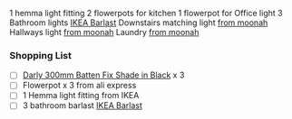 1 hemma light fitting 
2 flowerpots for kitchen 
1 flowerpot for Office light 
3 Bathroom lights [IKEA Barlast](https://www.ikea.com/au/en/p/barlast-led-ceiling-wall-lamp-white-00526031/) 
Downstairs matching light [from moonah](https://www.beaconlighting.com.au/darly-300mm-batten-fix-shade-in-black)
Hallways light [from moonah](https://www.beaconlighting.com.au/darly-300mm-batten-fix-shade-in-black)
Laundry [from moonah](https://www.beaconlighting.com.au/darly-300mm-batten-fix-shade-in-black)

### Shopping List

 - [ ] [Darly 300mm Batten Fix Shade in Black](https://www.beaconlighting.com.au/darly-300mm-batten-fix-shade-in-black) x 3 
 - [ ] Flowerpot x 3 from ali express
 - [ ] 1 Hemma light fitting from IKEA
 - [ ] 3 bathroom barlast [IKEA Barlast](https://www.ikea.com/au/en/p/barlast-led-ceiling-wall-lamp-white-00526031/) 
